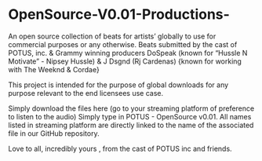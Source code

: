 # OpenSource-V0.01-Productions-
An open source collection of beats for artists’ globally to use for commercial purposes or any otherwise. Beats submitted by the cast of POTUS, inc. &amp; Grammy winning producers DoSpeak (known for “Hussle N Motivate” - Nipsey Hussle) &amp; J Dsgnd (Rj Cardenas) {known for working with The Weeknd &amp; Cordae}

This project is intended for the purpose of global downloads for any purpose relevant to the end licensees use case. 

Simply download the files here (go to your streaming platform of preference to listen to the audio) Simply type in POTUS - OpenSource v0.01. All names listed in streaming platform are directly linked to the name of the associated file in our GitHub repository. 

Love to all, incredibly yours , from the cast of POTUS inc and friends. 

